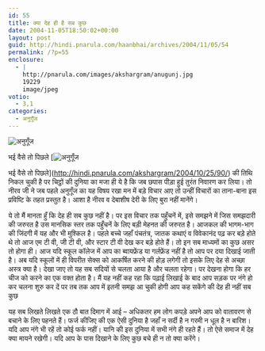 ```yaml
---
id: 55
title: क्या देह ही है सब कुछ
date: 2004-11-05T18:50:02+00:00
layout: post
guid: http://hindi.pnarula.com/haanbhai/archives/2004/11/05/54
permalink: /?p=55
enclosure:
  - |
    http://pnarula.com/images/akshargram/anugunj.jpg
    19229
    image/jpeg
votio:
  - 3,1
categories:
  - अनुगूँज
---
```

![अनुगूँज](http://pnarula.com/images/akshargram/anugunj.jpg)
  
भई वैसे तो पिछले [![अनुगूँज](http://pnarula.com/images/akshargram/anugunj.jpg)
  
भई वैसे तो पिछले](http://hindi.pnarula.com/akshargram/2004/10/25/90/) की तिथि निकल चुकी है पर चिट्ठों की दुनिया का मजा ही ये है कि जब छपास पीड़ा हुई तुरंत निवारण कर लिया। तो नीरव जी ने जब पहले अनुगूँज का यह विषय रखा मन में बड़े विचार आए तो उन्हीं विचारों का ताना-बाना इस प्रविष्टि के तहत प्रस्तुत है। आशा है नीरव व देबाशीष देरी के लिए बुरा नहीं मानेंगे। <!--more-->

ये तो मैं मानता हुँ कि देह ही सब कुछ नहीं है। पर इस विचार तक पहुँचनें में, इसे समझने में जिस समझदारी की जरुरत है उस मानसिक स्तर तक पहुँचनें के लिए बड़ी मेहनत की जरुरत है। आजकल की भागम-भाग की जिंदगी में यह और भी मुश्किल है। पहले बच्चे जहाँ पंचतंत्र, जातक कथाएं व विवेकानंद पढ़ कर बड़े होते थे तो आज एम टी वी, जी टी वी, और स्टार टी वी देख कर बड़े होते हैं। तो इन सब माध्यमों का कुछ असर तो होगा ही। आज यदि स्कूल कॉलेज में आप का ब्वायफ्रेंड या गर्लफ्रेंड नहीं है तो आप पर दया दिखाई जाती है। अब यदि स्कूलों में ही विपरीत सेक्स को आकर्षित करने की होड़ लगेगी तो इसके लिए देह से अच्छा अस्त्र क्या है। देखा जाए तो यह सब सदियों से चलता आया है और चलता रहेगा। पर देखना होगा कि हर चीज को करने का एक वक्त होता है। मैं यह नहीं कह रहा कि पढ़ाई लिखाई के बाद आप सड़क पर नंगे हो कर चलना शुरु कर दें पर तब तक आप में इतनी समझ आ चुकी होगी आप कह सकेंगे की   देह ही नहीं सब कुछ

यह सब लिखते लिखते एक ठौ बात दिमाग में आई – अधिकतर हम लोग कपड़े अपने आप को वातावरण से बचाने के लिए पहनते हैं। फर्ज कीजिए की एक ऐसी दुनिया है जहाँ न सर्दी है न गरमी न धूल है न बारिश। यदि आप नंगे भी रहें तो कोई फर्क नहीं। यानि की इस दुनिया में सभी नंगे ही रहते हैं। तो ऐसे समाज में देह क्या मायने रखेगी। यदि आप के पास दिखाने के लिए कुछ बचे ही न तो क्या करेंगे।
